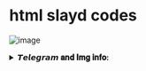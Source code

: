 # html slayd codes

![image](https://github.com/offlineflood/html-slayd-codes/assets/108521240/507b2d18-b820-4cca-9030-db050d20c3a3)

<details>
  <summary><b>𝙏𝙚𝙡𝙚𝙜𝙧𝙖𝙢 𝐚𝐧𝐝 𝐈𝐦𝐠 𝐢𝐧𝐟𝐨:</b></summary>
  <br/>
  <h1>𝐈𝐦𝐠 𝐢𝐧𝐟𝐨</h1>
<div align='center'>
<img width="270" src="https://github.com/offlineflood/html-slayd-codes/assets/108521240/574a8c7b-f36b-40f5-9d53-256b2b8f0366" alt="error url."/>
<img width="270" src="https://github.com/offlineflood/html-slayd-codes/assets/108521240/a88f7038-8b19-4c7d-abdc-9c6efbf6877f" alt="error url."/>
<img width="270" src="https://github.com/offlineflood/html-slayd-codes/assets/108521240/a099da5c-72fc-40ca-b7d3-a86a29bcbff1" alt="error url."/>
</div>
  <br/><br/>

  <h1>𝙏𝙚𝙡𝙚𝙜𝙧𝙖𝙢 𝐢𝐧𝐟𝐨</h1>
  
  ❐ [𓅓𝘋𝘦𝘨𝘎𝘪𝘹𝘔𓅓](https://t.me/DegGixM)
  
  ❐ [❖𝘿𝙚𝙟𝙖𝙫𝙪 𝙏𝙚𝙖𝙢❖](https://t.me/DejavuTeam)

  ❐ [❖𝒀𝒐𝒖 𝑻𝒖𝒃𝒆❖](https://www.youtube.com/@HEWartTV)
</details>

